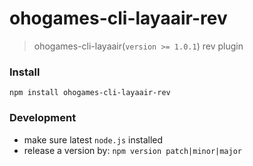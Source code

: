 # ohogames-cli-layaair-rev
> ohogames-cli-layaair(`version >= 1.0.1`) rev plugin

### Install
```
npm install ohogames-cli-layaair-rev
```

### Development 
* make sure latest `node.js` installed
* release a version by: `npm version patch|minor|major`